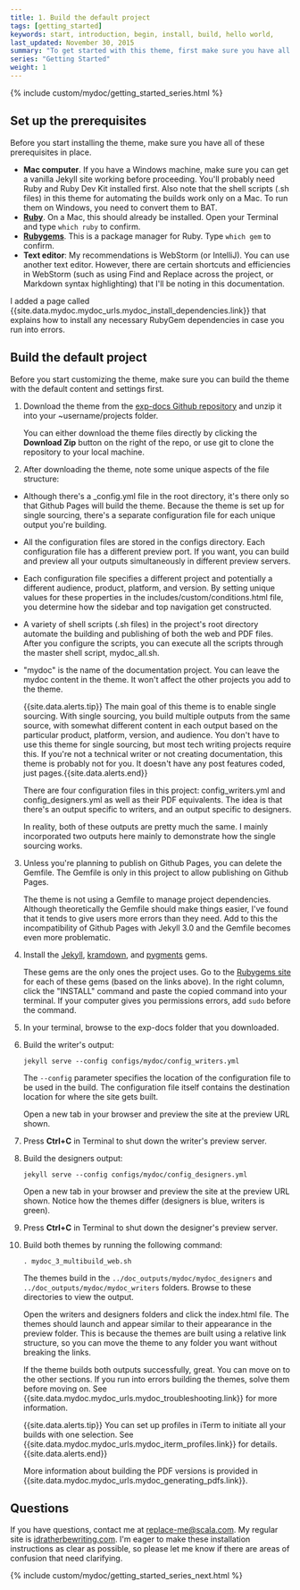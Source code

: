 ```yaml
---
title: 1. Build the default project
tags: [getting_started]
keywords: start, introduction, begin, install, build, hello world,
last_updated: November 30, 2015
summary: "To get started with this theme, first make sure you have all the prerequisites in place; then build the theme following the sample build commands. Because this theme is set up for single sourcing projects, it doesn't follow the same pattern as most Jekyll projects (which have just a _config.yml file in the root directory)."
series: "Getting Started"
weight: 1
---
```


{% include custom/mydoc/getting_started_series.html %}
## Set up the prerequisites

Before you start installing the theme, make sure you have all of these prerequisites in place.

* **Mac computer**. If you have a Windows machine, make sure you can get a vanilla Jekyll site working before proceeding. You'll probably need Ruby and Ruby Dev Kit installed first. Also note that the shell scripts (.sh files) in this theme for automating the builds work only on a Mac. To run them on Windows, you need to convert them to BAT.
* **[Ruby](https://www.ruby-lang.org/en/)**. On a Mac, this should already be installed. Open your Terminal and type `which ruby` to confirm.
* **[Rubygems](https://rubygems.org/pages/download)**. This is a package manager for Ruby. Type `which gem` to confirm.
* **Text editor**: My recommendations is WebStorm (or IntelliJ). You can use another text editor. However, there are certain shortcuts and efficiencies in WebStorm (such as using Find and Replace across the project, or Markdown syntax highlighting) that I'll be noting in this documentation.

I added a page called {{site.data.mydoc.mydoc_urls.mydoc_install_dependencies.link}} that explains how to install any necessary RubyGem dependencies in case you run into errors.

## Build the default project

Before you start customizing the theme, make sure you can build the theme with the default content and settings first.

1. Download the theme from the [exp-docs Github repository](https://github.com/tomjohnson1492/exp-docs) and unzip it into your ~username/projects folder.

    You can either download the theme files directly by clicking the **Download Zip** button on the right of the repo, or use git to clone the repository to your local machine.

2. After downloading the theme, note some unique aspects of the file structure:
 * Although there's a \_config.yml file in the root directory, it's there only so that Github Pages will build the theme. Because the theme is set up for single sourcing, there's a separate configuration file for each unique output you're building.
 * All the configuration files are stored in the configs directory. Each configuration file has a different preview port. If you want, you can build and preview all your outputs simultaneously in different preview servers.
 * Each configuration file specifies a different project and potentially a different audience, product, platform, and version. By setting unique values for these properties in the includes/custom/conditions.html file, you determine how the sidebar and top navigation get constructed.
 * A variety of shell scripts (.sh files) in the project's root directory automate the building and publishing of both the web and PDF files. After you configure the scripts, you can execute all the scripts through the master shell script, mydoc_all.sh.
 * "mydoc" is the name of the documentation project. You can leave the mydoc content in the theme. It won't affect the other projects you add to the theme.

    {{site.data.alerts.tip}} The main goal of this theme is to enable single sourcing. With single sourcing, you build multiple outputs from the same source, with somewhat different content in each output based on the particular product, platform, version, and audience. You don't have to use this theme for single sourcing, but most tech writing projects require this. If you're not a technical writer or not creating documentation, this theme is probably not for you. It doesn't have any post features coded, just pages.{{site.data.alerts.end}}

    There are four configuration files in this project: config_writers.yml and config_designers.yml as well as their PDF equivalents. The idea is that there's an output specific to writers, and an output specific to designers.

    In reality, both of these outputs are pretty much the same. I mainly incorporated two outputs here mainly to demonstrate how the single sourcing works.

3. Unless you're planning to publish on Github Pages, you can delete the Gemfile. The Gemfile is only in this project to allow publishing on Github Pages.

	The theme is not using a Gemfile to manage project dependencies. Although theoretically the Gemfile should make things easier, I've found that it tends to give users more errors than they need. Add to this the incompatibility of Github Pages with Jekyll 3.0 and the Gemfile becomes even more problematic.

4. Install the [Jekyll](https://rubygems.org/gems/jekyll), [kramdown](https://rubygems.org/gems/kramdown), and [pygments](https://rubygems.org/gems/pygments.rb) gems.

	These gems are the only ones the project uses. Go to the [Rubygems site](https://rubygems.org) for each of these gems (based on the links above). In the right column, click the "INSTALL" command and paste the copied command into your terminal. If your computer gives you permissions errors, add `sudo` before the command.

5. In your terminal, browse to the exp-docs folder that you downloaded.
6. Build the writer's output:

    ```
    jekyll serve --config configs/mydoc/config_writers.yml
    ```

    The `--config` parameter specifies the location of the configuration file to be used in the build. The configuration file itself contains the destination location for where the site gets built.

    Open a new tab in your browser and preview the site at the preview URL shown.

7. Press **Ctrl+C** in Terminal to shut down the writer's preview server.
8. Build the designers output:

    ```
    jekyll serve --config configs/mydoc/config_designers.yml
    ```

    Open a new tab in your browser and preview the site at the preview URL shown. Notice how the themes differ (designers is blue, writers is green).

9. Press **Ctrl+C** in Terminal to shut down the designer's preview server.
10. Build both themes by running the following command:

	```
	. mydoc_3_multibuild_web.sh
	```

	The themes build in the `../doc_outputs/mydoc/mydoc_designers` and `../doc_outputs/mydoc/mydoc_writers` folders. Browse to these directories to view the output.

	Open the writers and designers folders and click the index.html file. The themes should launch and appear similar to their appearance in the preview folder. This is because the themes are built using a relative link structure, so you can move the theme to any folder you want without breaking the links.

    If the theme builds both outputs successfully, great. You can move on to the other sections. If you run into errors building the themes, solve them before moving on. See {{site.data.mydoc.mydoc_urls.mydoc_troubleshooting.link}} for more information.

	{{site.data.alerts.tip}} You can set up profiles in iTerm to initiate all your builds with one selection. See {{site.data.mydoc.mydoc_urls.mydoc_iterm_profiles.link}} for details. {{site.data.alerts.end}}

	More information about building the PDF versions is provided in {{site.data.mydoc.mydoc_urls.mydoc_generating_pdfs.link}}.

## Questions

If you have questions, contact me at <a href="mailto:replace-me@scala.com">replace-me@scala.com</a>. My regular site is [idratherbewriting.com](http://idratherbewriting.com). I'm eager to make these installation instructions as clear as possible, so please let me know if there are areas of confusion that need clarifying.

{% include custom/mydoc/getting_started_series_next.html %}





